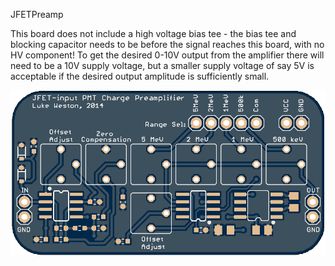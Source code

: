 JFETPreamp 

This board does not include a high voltage bias tee - the bias tee and blocking capacitor needs to be before the signal reaches this board, with no HV component!
To get the desired 0-10V output from the amplifier there will need to be a 10V supply voltage, but a smaller supply voltage of say 5V is acceptable if the desired output amplitude is sufficiently small.

 ![](https://github.com/lukeweston/JFETPreamp/raw/master/JFETPreamp-pcb.png)
